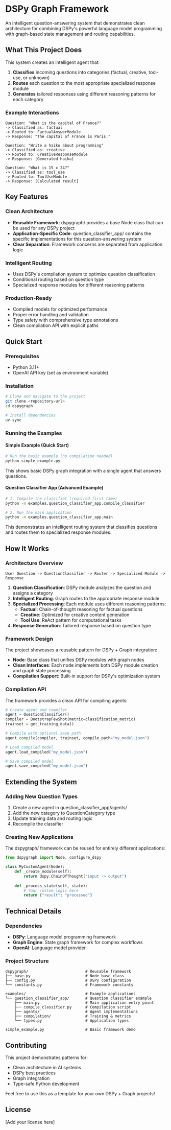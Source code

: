 # DSPy Graph Framework

An intelligent question-answering system that demonstrates clean architecture for combining DSPy's powerful language model programming with graph-based state management and routing capabilities.

## What This Project Does

This system creates an intelligent agent that:
1. **Classifies** incoming questions into categories (factual, creative, tool-use, or unknown)
2. **Routes** each question to the most appropriate specialized response module
3. **Generates** tailored responses using different reasoning patterns for each category

### Example Interactions

```
Question: "What is the capital of France?"
-> Classified as: factual
-> Routed to: FactualAnswerModule
-> Response: "The capital of France is Paris."

Question: "Write a haiku about programming"
-> Classified as: creative  
-> Routed to: CreativeResponseModule
-> Response: [Generated haiku]

Question: "What is 15 x 24?"
-> Classified as: tool_use
-> Routed to: ToolUseModule  
-> Response: [Calculated result]
```

## Key Features

### Clean Architecture
- **Reusable Framework**: dspygraph/ provides a base Node class that can be used for any DSPy project
- **Application-Specific Code**: question_classifier_app/ contains the specific implementations for this question-answering system
- **Clear Separation**: Framework concerns are separated from application logic

### Intelligent Routing
- Uses DSPy's compilation system to optimize question classification
- Conditional routing based on question type
- Specialized response modules for different reasoning patterns

### Production-Ready
- Compiled models for optimized performance
- Proper error handling and validation
- Type safety with comprehensive type annotations
- Clean compilation API with explicit paths

## Quick Start

### Prerequisites
- Python 3.11+
- OpenAI API key (set as environment variable)

### Installation
```bash
# Clone and navigate to the project
git clone <repository-url>
cd dspygraph

# Install dependencies
uv sync
```

### Running the Examples

#### Simple Example (Quick Start)
```bash
# Run the basic example (no compilation needed)
python simple_example.py
```

This shows basic DSPy graph integration with a single agent that answers questions.

#### Question Classifier App (Advanced Example)
```bash
# 1. Compile the classifier (required first time)
python -m examples.question_classifier_app.compile_classifier

# 2. Run the main application
python -m examples.question_classifier_app.main
```

This demonstrates an intelligent routing system that classifies questions and routes them to specialized response modules.

## How It Works

### Architecture Overview

```
User Question -> QuestionClassifier -> Router -> Specialized Module -> Response
```

1. **Question Classification**: DSPy module analyzes the question and assigns a category
2. **Intelligent Routing**: Graph routes to the appropriate response module
3. **Specialized Processing**: Each module uses different reasoning patterns:
   - **Factual**: Chain-of-thought reasoning for factual questions
   - **Creative**: Optimized for creative content generation
   - **Tool Use**: ReAct pattern for computational tasks
4. **Response Generation**: Tailored response based on question type

### Framework Design

The project showcases a reusable pattern for DSPy + Graph integration:

- **Node**: Base class that unifies DSPy modules with graph nodes
- **Clean Interfaces**: Each node implements both DSPy module creation and graph state processing
- **Compilation Support**: Built-in support for DSPy's optimization system

### Compilation API

The framework provides a clean API for compiling agents:

```python
# Create agent and compiler
agent = QuestionClassifier()
compiler = BootstrapFewShot(metric=classification_metric)
trainset = get_training_data()

# Compile with optional save path
agent.compile(compiler, trainset, compile_path="my_model.json")

# Load compiled model
agent.load_compiled("my_model.json")

# Save compiled model
agent.save_compiled("my_model.json")
```

## Extending the System

### Adding New Question Types
1. Create a new agent in question_classifier_app/agents/
2. Add the new category to QuestionCategory type
3. Update training data and routing logic
4. Recompile the classifier

### Creating New Applications
The dspygraph/ framework can be reused for entirely different applications:

```python
from dspygraph import Node, configure_dspy

class MyCustomAgent(Node):
    def _create_module(self):
        return dspy.ChainOfThought("input -> output")
    
    def _process_state(self, state):
        # Your custom logic here
        return {"result": "processed"}
```

## Technical Details

### Dependencies
- **DSPy**: Language model programming framework
- **Graph Engine**: State graph framework for complex workflows
- **OpenAI**: Language model provider

### Project Structure
```
dspygraph/                         # Reusable framework
├── base.py                        # Node base class
├── config.py                      # DSPy configuration
└── constants.py                   # Framework constants

examples/                          # Example applications
└── question_classifier_app/       # Question classifier example
    ├── main.py                    # Main application entry point
    ├── compile_classifier.py      # Compilation script
    ├── agents/                    # Agent implementations
    ├── compilation/               # Training & metrics
    └── types.py                   # Application types

simple_example.py                  # Basic framework demo
```

## Contributing

This project demonstrates patterns for:
- Clean architecture in AI systems
- DSPy best practices
- Graph integration
- Type-safe Python development

Feel free to use this as a template for your own DSPy + Graph projects!

## License

[Add your license here]